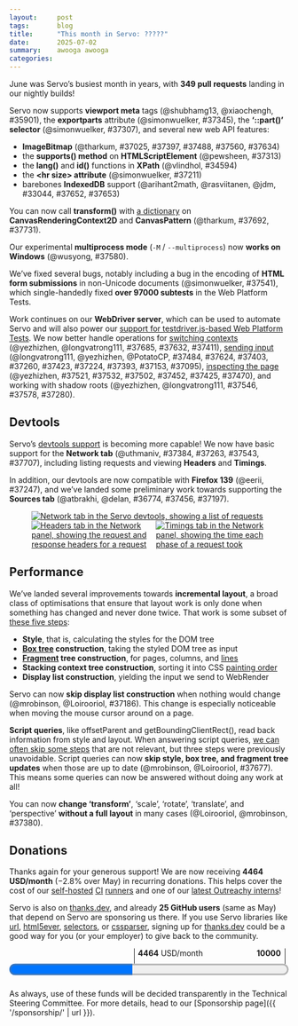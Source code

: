 ```yaml
---
layout:     post
tags:       blog
title:      "This month in Servo: ?????"
date:       2025-07-02
summary:    awooga awooga
categories:
---
```


June was Servo’s busiest month in years, with **349 pull requests** landing in our nightly builds!

<canvas id="_stats"></canvas>

Servo now supports **viewport meta** tags (@shubhamg13, @xiaochengh, #35901), the **exportparts** attribute (@simonwuelker, #37345), the **‘::part()’ selector** (@simonwuelker, #37307), and several new web API features:

- **ImageBitmap** (@tharkum, #37025, #37397, #37488, #37560, #37634)
- the **supports() method** on **HTMLScriptElement** (@pewsheen, #37313)
- the **lang()** and **id()** functions in **XPath** (@vlindhol, #34594)
- the **&lt;hr size> attribute** (@simonwuelker, #37211)
- barebones **IndexedDB** support (@arihant2math, @rasviitanen, @jdm, #33044, #37652, #37653)

You can now call **transform()** with [a dictionary](https://drafts.fxtf.org/geometry/#dommatrixinit-dictionary) on **CanvasRenderingContext2D** and **CanvasPattern** (@tharkum, #37692, #37731).

Our experimental **multiprocess mode** (`-M` / `--multiprocess`) now **works on Windows** (@wusyong, #37580).

We’ve fixed several bugs, notably including a bug in the encoding of **HTML form submissions** in non-Unicode documents (@simonwuelker, #37541), which single-handedly fixed **over 97000 subtests** in the Web Platform Tests.

Work continues on our **WebDriver server**, which can be used to automate Servo and will also power our [support for testdriver.js-based Web Platform Tests](https://book.servo.org/architecture/servodriver.html).
We now better handle operations for [switching contexts](https://w3c.github.io/webdriver/#contexts) (@yezhizhen, @longvatrong111, #37685, #37632, #37411), [sending input](https://w3c.github.io/webdriver/#actions) (@longvatrong111, @yezhizhen, @PotatoCP, #37484, #37624, #37403, #37260, #37423, #37224, #37393, #37153, #37095), [inspecting the page](https://w3c.github.io/webdriver/#element-retrieval) (@yezhizhen, #37521, #37532, #37502, #37452, #37425, #37470), and working with shadow roots (@yezhizhen, @longvatrong111, #37546, #37578, #37280).

## Devtools

Servo’s [devtools support](https://book.servo.org/hacking/using-devtools.html) is becoming more capable!
We now have basic support for the **Network tab** (@uthmaniv, #37384, #37263, #37543, #37707), including listing requests and viewing **Headers** and **Timings**.

In addition, our devtools are now compatible with **Firefox 139** (@eerii, #37247), and we’ve landed some preliminary work towards supporting the **Sources tab** (@atbrakhi, @delan, #36774, #37456, #37197).

<figure>
  <a href="{{ '/img/blog/2025-07-devtools1.png' | url }}"><img alt="Network tab in the Servo devtools, showing a list of requests" src="{{ '/img/blog/2025-07-devtools1.png' | url }}"></a>
  <div style="display: flex;">
    <a href="{{ '/img/blog/2025-07-devtools2-crop.png' | url }}"><img alt="Headers tab in the Network panel, showing the request and response headers for a request" src="{{ '/img/blog/2025-07-devtools2-crop.png' | url }}"></a>
    <a href="{{ '/img/blog/2025-07-devtools3-crop.png' | url }}"><img alt="Timings tab in the Network panel, showing the time each phase of a request took" src="{{ '/img/blog/2025-07-devtools3-crop.png' | url }}"></a>
  </div>
</figure>

## Performance

We’ve landed several improvements towards **incremental layout**, a broad class of optimisations that ensure that layout work is only done when something has changed and never done twice.
That work is some subset of [these five steps](https://github.com/servo/servo/wiki/Servo-Layout-Engines-Report#layout-2020):

- **Style**, that is, calculating the styles for the DOM tree
- **[Box tree](https://drafts.csswg.org/css-display/#box-tree) construction**, taking the styled DOM tree as input
- **[Fragment](https://www.w3.org/TR/css-break-4/#fragment) tree construction**, for pages, columns, and [lines](https://www.w3.org/TR/css-text-3/#line-breaking)
- **Stacking context tree construction**, sorting it into CSS [painting order](https://www.w3.org/TR/CSS22/zindex.html#painting-order)
- **Display list construction**, yielding the input we send to WebRender

Servo can now **skip display list construction** when nothing would change (@mrobinson, @Loirooriol, #37186).
This change is especially noticeable when moving the mouse cursor around on a page.

**Script queries**, like offsetParent and getBoundingClientRect(), read back information from style and layout.
When answering script queries, [we can often skip some steps](https://github.com/servo/servo/blob/78cd77069797437797158bb860117efa699e9215/components/layout/layout_impl.rs#L1409-L1435) that are not relevant, but three steps were previously unavoidable.
Script queries can now **skip style, box tree, and fragment tree updates** when those are up to date (@mrobinson, @Loirooriol, #37677).
This means some queries can now be answered without doing any work at all!

You can now **change ‘transform’**, ‘scale’, ‘rotate’, ‘translate’, and ‘perspective’ **without a full layout** in many cases (@Loirooriol, @mrobinson, #37380).


<!--
- DONE donations
  - 2464.00/month github
  - 2000.24/month opencollective
  - 25 donors on thanks.dev
- DONE new features
  - DONE [dom] indexeddb
  - DONE [dom] transform(DOMMatrix2DInit transform) on CanvasRenderingContext2D
  - DONE [dom] transform(DOMMatrix2DInit transform) on CanvasPattern
  - DONE [dom] ImageBitmap and createImageBitmap(Blob)
  - DONE [dom] shadow dom <foo exportparts>
  - DONE [dom] xpath lang() and id()
  - DONE [dom] supports() on HTMLScriptElement
  - DONE [layout] ::part
  - DONE [layout] <hr size>
  - DONE [embedding] <meta name="viewport">
  - DONE [embedding] multiprocess support on windows
- dom
  - abort improvements (abortcontroller, abortsignal, etc)
  - <script type="import-map">
  - <select> bug fix
  - shadow dom bug fix
  - xpath bug fix
  - trusted types bug fix
  - scroll queries bug fix
  - wheel and MouseEvent bug fixes
  - DONE encoding bug fix (#37541 294148 lines removed)
- layout
  - DONE optimisation for display lists
  - DONE optimisation for transform etc
  - DONE optimisation for script queries
- embedding
  - :hover bug fix
-->

<!--
- csp
    - https://github.com/servo/servo/pull/37154    (@TimvdLippe, @jdm, #37154)    net: Perform CSP checks on fetch responses. (#37154)
      csp
    - https://github.com/servo/servo/pull/37209    (@TimvdLippe, #37209)    Report URI with POST fetch request (#37209)
      csp
    - https://github.com/servo/servo/pull/37474    (@TimvdLippe, #37474)    script: Fix check for document root when targeting CSP events (#37474)
      csp
    - https://github.com/servo/servo/pull/37465    (@TimvdLippe, #37465)    Fix skipping CSP checks for styles when cloning nodes (#37465)
      csp
- DONE devtools
    - DONE https://github.com/servo/servo/pull/37197    (@atbrakhi, #37197)    DevTools: Fix empty `debugger > source` panel (#37197)
      devtools
    - DONE https://github.com/servo/servo/pull/37247    (@eerii, #37247)    devtools: Fix inspector on Firefox 139 (#37247)
      devtools
    - DONE https://github.com/servo/servo/pull/37263    (@uthmaniv, #37263)    Update handle_network_event to use BrowsingContextActor for HttpRequest (#37263)
      devtools
    - DONE https://github.com/servo/servo/pull/37384    (@uthmaniv, #37384)    Replace NetworkEventUpdateMsg with ResourcesUpdatedArray (#37384)
      devtools
    - DONE https://github.com/servo/servo/pull/36774    (@atbrakhi, #36774)    DevTools: Implement support for showing `source_content` in `Debugger > Source` panel (#36774)
      devtools
    - SKIP https://github.com/servo/servo/pull/37501    (@simonwuelker, #37501)    Make layout build a display list when the highlighted DOM node changed (#37501)
      devtools
    - DONE https://github.com/servo/servo/pull/37456    (@atbrakhi, @delan, #37456)    DevTools: sources for HTML files should be the whole HTML file (#37456)
      devtools
    - DONE https://github.com/servo/servo/pull/37543    (@uthmaniv, #37543)    Fix network event update Message (#37543)
      devtools
    - DONE https://github.com/servo/servo/pull/37707    (@uthmaniv, #37707)    Add common resourceId to network events (#37707)
      devtools
- dom
    - https://github.com/servo/servo/pull/37192    (@gterzian, #37192)    dom: implement signal abort on controller and signal (#37192)
      dom
    - https://github.com/servo/servo/pull/37190    (@dvtkrlbs, #37190)    script: Set HTTP status code when aborting an `XMLHttpRequest` (#37190)
      dom
    - DONE https://github.com/servo/servo/pull/34594    (@vlindhol, #34594)    XPath: implement lang() and id() core functions (#34594)
      dom
    - https://github.com/servo/servo/pull/37218    (@gterzian, #37218)    dom: implement aborted method of abort signal (#37218)
      dom
    - https://github.com/servo/servo/pull/37217    (@gterzian, #37217)    dom: implement signal method on abort controller (#37217)
      dom
    - https://github.com/servo/servo/pull/37227    (@gterzian, #37227)    dom: implement abort signal reason method (#37227)
      dom
    - https://github.com/servo/servo/pull/37251    (@sagudev, #37251)    canvas: ensure there is a subpath in `PathBuilderRef` (#37251)
      dom
    - https://github.com/servo/servo/pull/37245    (@Taym95, #37245)    Dom: Implement AbortSignal ThrowIfAborted method (#37245)
      dom
    - DONE https://github.com/servo/servo/pull/37313    (@pewsheen, #37313)    feat(script): add `Supports()` to `htmlscriptelement` (#37313)
      dom
    - https://github.com/servo/servo/pull/37291    (@wusyong, #37291)    HTMLScriptElement: add `ScriptType::ImportMap` (#37291)
      dom
    - https://github.com/servo/servo/pull/37293    (@simonwuelker, #37293)    Fix timing of change events for `<select>` elements (#37293)
      dom
    - https://github.com/servo/servo/pull/37281    (@simonwuelker, #37281)    Don't drain ranges across shadow boundaries (#37281)
      dom
    - https://github.com/servo/servo/pull/37279    (@vlindhol, #37279)    script: Fix two issues in the XPath parser to pass all `xml_xpath_tests.xml` tests (#37279)
      dom
    - https://github.com/servo/servo/pull/37340    (@pewsheen, #37340)    feat(script): add `resolve_url_like_module_specifier` to `ModuleTree` (#37340)
      dom
    - DONE https://github.com/servo/servo/pull/37025    (@tharkum, #37025)    imagebitmap: Add missing basic functionality (#37025)
      dom
    - https://github.com/servo/servo/pull/37405    (@pewsheen, @wusyong, #37405)    feat(script): create import map parse result (#37405)
      dom
    - DONE https://github.com/servo/servo/pull/37345    (@simonwuelker, #37345)    Support exporting shadow parts with the `exportparts` attribute (#37345)
      dom
    - https://github.com/servo/servo/pull/37244    (@gterzian, #37244)    AbortController: integrate with stream piping. (#37244)
      dom
    - https://github.com/servo/servo/pull/37466    (@TimvdLippe, #37466)    Implement script prepare text for Trusted Types (#37466)
      dom
    - https://github.com/servo/servo/pull/37455    (@simonwuelker, #37455)    Don't count <img> elements with both name and id twice in document's named getter (#37455)
      dom
    - https://github.com/servo/servo/pull/37471    (@xiaochengh, #37471)    Stop DedicatedWorker from handling remaining messages after closed (#37471)
      dom
    - https://github.com/servo/servo/pull/37486    (@yezhizhen, #37486)    layout: capitalize string for `TextTransformCase::Capitalize` in `fn rendered_text_collection_steps` (#37486)
      dom
    - DONE https://github.com/servo/servo/pull/37397    (@tharkum, #37397)    imagebitmap: Crop bitmap data with formatting (#37397)
      dom
    - https://github.com/servo/servo/pull/37434    (@vlindhol, #37434)    fix(xpath): pass in correct context node for // and / in predicates (#37434)
      dom
    - DONE https://github.com/servo/servo/pull/37488    (@tharkum, #37488)    imagebitmap: Resolve promise with ImageBitmap on bitmap task source (#37488)
      dom
    - https://github.com/servo/servo/pull/37511    (@Taym95, #37511)    implement Writablestreamdefaultcontroller abortcontroller (#37511)
      dom
    - https://github.com/servo/servo/pull/37504    (@pewsheen, #37504)    feat(script): register import map (#37504)
      dom
    - https://github.com/servo/servo/pull/37503    (@tharkum, #37503)    pixels: Multiply by alpha with less loss of precision (#37503)
      dom
    - https://github.com/servo/servo/pull/36687    (@PotatoCP, @Asun0204, #36687)    Implement scroll event (#36687)
      dom
    - https://github.com/servo/servo/pull/37594    (@TimvdLippe, #37594)    Use undefined as this in trusted type callbacks (#37594)
      dom
    - https://github.com/servo/servo/pull/37552    (@wusyong, #37552)    script: complete `resolve_module_specifier` (#37552)
      dom
    - https://github.com/servo/servo/pull/37509    (@mrobinson, #37509)    script: Get scroll offsets from layout (#37509)
      dom
    - DONE https://github.com/servo/servo/pull/37560    (@tharkum, #37560)    imagebitmap: Add support of Blob as ImageBitmapSource (#37560)
      dom
    - https://github.com/servo/servo/pull/37556    (@simonwuelker, #37556)    Use the document encoding when parsing a `<video>` elements poster URL (#37556)
      dom
    - DONE https://github.com/servo/servo/pull/37541    (@simonwuelker, #37541)    Handle nonmappable code points in Document::encoding_parse_a_url (#37541)
      dom
    - https://github.com/servo/servo/pull/37550    (@rodio, #37550)    script Exclude `CDATASection` nodes from `Node::normalize()` (#37550)
      dom
    - https://github.com/servo/servo/pull/37461    (@PotatoCP, #37461)    script: Reverse wheel event delta sign to match specification-defined behavior (#37461)
      dom
    - https://github.com/servo/servo/pull/37547    (@pewsheen, #37547)    feat(script): parse script element `importmap` type (#37547)
      dom
    - DONE https://github.com/servo/servo/pull/33044    (@arihant2math, @rasviitanen, @jdm, #33044)     Initial IndexedDB Support (#33044)
      dom
    - DONE https://github.com/servo/servo/pull/37652    (@arihant2math, @jdm, #37652)    [IndexedDB] Reduce heed related panics (#37652)
      dom
    - https://github.com/servo/servo/pull/37635    (@tharkum, #37635)    webgl: Ignore pixel storage parameters for ImageBitmap source (#37635)
      dom
    - https://github.com/servo/servo/pull/37671    (@tharkum, #37671)    canvas: Reset the current path on canvas context resetting (#37671)
      dom
    - DONE https://github.com/servo/servo/pull/37653    (@arihant2math, #37653)    [IndexedDB] Fix upgrade version operation (#37653)
      dom
    - https://github.com/servo/servo/pull/37620    (@sagudev, #37620)    Make ImageData more spec compliant (#37620)
      dom
    - DONE https://github.com/servo/servo/pull/37692    (@tharkum, #37692)    canvas: Add CanvasTransform 'setTransform(transform)' method (#37692)
      dom
    - https://github.com/servo/servo/pull/37672    (@mrobinson, #37672)    script: Pass more information to the `MouseEvent` constructor (#37672)
      dom
    - https://github.com/servo/servo/pull/37704    (@simonwuelker, #37704)    Determine the initial state for fragment parsing using the scripting flag of the context element (#37704)
      dom
    - DONE https://github.com/servo/servo/pull/37731    (@tharkum, #37731)    canvas: Add CanvasPattern 'setTranform(transform)' method (#37731)
      dom
    - DONE https://github.com/servo/servo/pull/37634    (@tharkum, #37634)    imagebitmap: Add 'none' image orientation option (#37634)
      dom
- embedding
    - DONE https://github.com/servo/servo/pull/35901    (@shubhamg13, @xiaochengh, #35901)    Add support for parsing and applying `viewport` `<meta>`  (#35901)
      embedding
    - https://github.com/servo/servo/pull/37317    (@Legend-Master, #37317)    libservo: Allow embedders to signal when the cursor has left the `WebView` (#37317)
      embedding
    - DONE https://github.com/servo/servo/pull/37580    (@wusyong, #37580)    constellation: add multiprocess support on Windows (#37580)
      embedding
    - https://github.com/servo/servo/pull/37524    (@CarePackage17, #37524)    Upgrade version of Android in default user agent string (#37524)
      embedding
    - https://github.com/servo/servo/pull/36714    (@longvatrong111, #36714)    [webdriver] Move Webdriver to ServoShell (#36714)
      embedding
- layout
    - DONE https://github.com/servo/servo/pull/37186    (@mrobinson, @Loirooriol, #37186)    script: Allow reflows that do not produce display lists (#37186)
      layout
    - DONE https://github.com/servo/servo/pull/37211    (@simonwuelker, #37211)    Implement the `size` presentational hint for `<hr>` elements (#37211)
      layout
    - https://github.com/servo/servo/pull/37252    (@Loirooriol, #37252)    layout: Force outside ::marker to establish a BFC (#37252)
      layout
    - https://github.com/servo/servo/pull/34948    (@nicoburns, #34948)    CSS Grid: percentage sizing fixes (#34948)
      layout
    - DONE https://github.com/servo/servo/pull/37307    (@simonwuelker, #37307)    Support `::part` selector (#37307)
      layout
    - DONE https://github.com/servo/servo/pull/37380    (@Loirooriol, @mrobinson, #37380)    Have transform and related changes conditionally trigger only overflow damage (#37380)
      layout
    - https://github.com/servo/servo/pull/37362    (@Loirooriol, #37362)    layout: Floor free space by 0 in solve_inline_margins_avoiding_floats() (#37362)
      layout
    - https://github.com/servo/servo/pull/37412    (@mrobinson, #37412)    compositor: Do not allow script to scroll beyond node boundaries (#37412)
      layout
    - https://github.com/servo/servo/pull/37457    (@Loirooriol, #37457)    layout: Properly handle intrinsic min/max block sizes on replaced element (#37457)
      layout
    - https://github.com/servo/servo/pull/37464    (@Loirooriol, #37464)    layout: Ensure that min/max-content sizes ignore sizing properties (#37464)
      layout
    - https://github.com/servo/servo/pull/37475    (@mrobinson, #37475)    layout: Unify scrollable overflow calculation and include `position: absolute` (#37475)
      layout
    - https://github.com/servo/servo/pull/37507    (@mrobinson, @Loirooriol, #37507)    compositor: Always send an animating tick when a pipeline starts animating (#37507)
      layout
    - https://github.com/servo/servo/pull/37708    (@Loirooriol, #37708)    layout: Let `align-content: stretch` fall back to `unsafe flex-start` (#37708)
      layout
    - DONE https://github.com/servo/servo/pull/37677    (@mrobinson, @Loirooriol, #37677)    script|layout: Do not force restyle when doing script queries (#37677)
      layout
- media
    - https://github.com/servo/servo/pull/37002    (@tharkum, #37002)    htmlmediaelement:  Fix fetch request race on "seek-data" event (#37002)
      media
    - https://github.com/servo/servo/pull/37264    (@tharkum, #37264)    htmlmediaelement: Support seek requests for non seekable fetch context (#37264)
      media
    - https://github.com/servo/servo/pull/37533    (@tharkum, @mrobinson, #37533)    htmlvideoelement: Fix poster frame processing algorithm (#37533)
      media
- network
    - https://github.com/servo/servo/pull/37277    (@TimvdLippe, #37277)    Fix Sec-Fetch-Site header (#37277)
      network
- servoshell
    - https://github.com/servo/servo/pull/37228    (@mrobinson, #37228)    servoshell: Fallback to light theme when initializing `egui` (#37228)
      servoshell
    - https://github.com/servo/servo/pull/36891    (@Narfinger, @jschwe, #36891)    Allow OHOS servoshell to have a simple multiple tab implementation. (#36891)
      servoshell
    - https://github.com/servo/servo/pull/37519    (@jdm, #37519)    servoshell: Enable accesskit integration. (#37519)
      servoshell
- stability
    - https://github.com/servo/servo/pull/37215    (@Narfinger, #37215)    Hitrace-bench will now report simple memory results to bencher.dev. (#37215)
      stability
    - https://github.com/servo/servo/pull/37239    (@simonwuelker, #37239)    Keep `winit::Window` alive until all rendering contexts are destroyed (#37239)
      stability
    - https://github.com/servo/servo/pull/37085    (@longvatrong111, #37085)    Add retry for hit tests with expired epoch in result (#37085)
      stability
    - https://github.com/servo/servo/pull/37261    (@willypuzzle, #37261)    [#26488] Moves the FetchCanceller to a separate droppable struct, in Event Source (#37261)
      stability
    - https://github.com/servo/servo/pull/37080    (@webbeef, #37080)    Use a VecDeque to manage timers (#37080)
      stability
    - https://github.com/servo/servo/pull/37310    (@willypuzzle, #37310)    [#26499] Refactors HTMLMediaElement drop logic (#37310)
      stability
    - https://github.com/servo/servo/pull/37195    (@jschwe, #37195)    mach: Add TSAN support (#37195)
      stability
    - https://github.com/servo/servo/pull/37332    (@willypuzzle, #37332)    [#26488] Refactored RTCDataChannel for safer dropping and added Promise comment (#37332)
      stability
    - https://github.com/servo/servo/pull/37459    (@webbeef, #37459)    Fix panic in formelement.rs (#37459)
      stability
    - https://github.com/servo/servo/pull/37460    (@wusyong, #37460)    canvas: prevent unwrap on offscreen canvas (#37460)
      stability
    - https://github.com/servo/servo/pull/37505    (@mrobinson, @Loirooriol, #37505)    compositor: Wait for both Script and the Constellation when shutting down Pipelines (#37505)
      stability
    - https://github.com/servo/servo/pull/37534    (@mrobinson, #37534)    layout: Do not add empty border images to the display list (#37534)
      stability
    - https://github.com/servo/servo/pull/37512    (@willypuzzle, #37512)    [#26488] Improves WebGLBuffer drop impl (#37512)
      stability
    - https://github.com/servo/servo/pull/37628    (@jschwe, @mrobinson, #37628)    resource_thread: Optimize writing JSON (#37628)
      stability
    - https://github.com/servo/servo/pull/37589    (@willypuzzle, #37589)    [#26488] Refactors WebGLFramebuffer deletion (#37589)
      stability
    - https://github.com/servo/servo/pull/37551    (@mrobinson, #37551)    canvas: Don't do operations on paths with uninvertible transforms (#37551)
      stability
    - https://github.com/servo/servo/pull/37691    (@Narfinger, #37691)    script: Do not run garbage collection when shutting down a Pipeline (#37691)
      stability
    - https://github.com/servo/servo/pull/37765    (@sagudev, #37765)    Lazily initialize canvas paint thread in constellation (#37765)
      stability
    - https://github.com/servo/servo/pull/37666    (@Narfinger, @jschwe, #37666)    OHOS: Run speedometer in CI (#37666)
      stability
- upgrade
    - https://github.com/servo/servo/pull/37444    (@Loirooriol, #37444)    Upgrade Stylo to 2025-06-03 (#37444)
      upgrade
- DONE webdriver
    - SKIP https://github.com/servo/servo/pull/37213    (@yezhizhen, #37213)    script: Upgrade `node_ids` to `pipeline_to_node_ids` to track the owner pipeline of the node (#37213)
      webdriver
    - DONE https://github.com/servo/servo/pull/37095    (@longvatrong111, #37095)    Fix webdriver wait for response from constellation (#37095)
      webdriver
    - DONE https://github.com/servo/servo/pull/37153    (@longvatrong111, #37153)    Implement actions_by_tick for webdriver (#37153)
      webdriver
    - DONE https://github.com/servo/servo/pull/37224    (@PotatoCP, #37224)    Implement wb element send keys for file input (#37224)
      webdriver
    - DONE https://github.com/servo/servo/pull/37280    (@longvatrong111, #37280)    [webdriver] Implement get shadow root (#37280)
      webdriver
    - SKIP https://github.com/servo/servo/pull/37385    (@yezhizhen, #37385)    [WebDriver] Properly report error: "No such window" (#37385)
      webdriver
    - DONE https://github.com/servo/servo/pull/37393    (@yezhizhen, #37393)    [WebDriver: Dispatch Action] Check if browsing context still open for each tick action (#37393)
      webdriver
    - DONE https://github.com/servo/servo/pull/37260    (@PotatoCP, #37260)    [webdriver] Add synchronization for wheel action (#37260)
      webdriver
    - SKIP https://github.com/servo/servo/pull/37406    (@yezhizhen, #37406)    [WebDriver] Improve some session/window handling (#37406)
      webdriver
    - DONE https://github.com/servo/servo/pull/37423    (@longvatrong111, #37423)    Wait enough time for tick duration in webdriver dispatch actions (#37423)
      webdriver
    - DONE https://github.com/servo/servo/pull/37411    (@longvatrong111, #37411)    Verify `webview` still open in webdriver switch frame command (#37411)
      webdriver
    - DONE https://github.com/servo/servo/pull/37470    (@yezhizhen, #37470)    script: Support webdriver's Get Element Text operation for non-HTML elements (#37470)
      webdriver
    - DONE https://github.com/servo/servo/pull/37425    (@yezhizhen, #37425)    [WebDriver] Improve get active element (#37425)
      webdriver
    - DONE https://github.com/servo/servo/pull/37452    (@yezhizhen, #37452)    [WebDriver] Properly report error for `find_element` & `find_elements`; Get correct visible text when matching links (#37452)
      webdriver
    - DONE https://github.com/servo/servo/pull/37502    (@yezhizhen, #37502)    script::webdriver_handlers: Replace `find_node_by_unique_id` with `get_known_element` (#37502)
      webdriver
    - DONE https://github.com/servo/servo/pull/37532    (@yezhizhen, #37532)    script::webdriver_handler: Fully implement `get_known_element` (#37532)
      webdriver
    - DONE https://github.com/servo/servo/pull/37403    (@PotatoCP, #37403)    [WebDriver] Add synchronization for key action (#37403)
      webdriver
    - DONE https://github.com/servo/servo/pull/37521    (@yezhizhen, #37521)    `webdriver_server`: Implement find element(s) from element according to spec (#37521)
      webdriver
    - DONE https://github.com/servo/servo/pull/37624    (@yezhizhen, #37624)    [WebDriver: Release Action] Fix panic by work around buggy spec (#37624)
      webdriver
    - DONE https://github.com/servo/servo/pull/37578    (@yezhizhen, #37578)    [WebDriver] Implement "Find Element(s) From ShadowRoot" (#37578)
      webdriver
    - DONE https://github.com/servo/servo/pull/37484    (@longvatrong111, #37484)    Implement webdriver release action (#37484)
      webdriver
    - DONE https://github.com/servo/servo/pull/37546    (@yezhizhen, #37546)    script::webdriver_handlers: Implement "get a known shadow root" (#37546)
      webdriver
    - DONE https://github.com/servo/servo/pull/37632    (@yezhizhen, #37632)    [WebDriver] Grant `top_level_script_command` and `browsing_context_script_command` freedom to not verify existence of pipeline (#37632)
      webdriver
    - DONE https://github.com/servo/servo/pull/37685    (@yezhizhen, #37685)    [WebDriver] Fully implement "switch to (parent) frame" (#37685)
      webdriver
    - SKIP https://github.com/servo/servo/pull/37284    (@yezhizhen, #37284)    servoshell: Do not focus and raise new auxiliary WebDriver-created `WebView`s  (#37284)
      webdriver
-->

## Donations

Thanks again for your generous support!
We are now receiving **4464 USD/month** (−2.8% over May) in recurring donations.
This helps cover the cost of our [self-hosted](https://ci0.servo.org) [CI](https://ci1.servo.org) [runners](https://ci2.servo.org) and one of our [latest Outreachy interns](https://www.outreachy.org/alums/2025-06/#:~:text=Servo)!

Servo is also on [thanks.dev](https://thanks.dev), and already **25 GitHub users** (same as May) that depend on Servo are sponsoring us there.
If you use Servo libraries like [url](https://crates.io/crates/url/reverse_dependencies), [html5ever](https://crates.io/crates/html5ever/reverse_dependencies), [selectors](https://crates.io/crates/selectors/reverse_dependencies), or [cssparser](https://crates.io/crates/cssparser/reverse_dependencies), signing up for [thanks.dev](https://thanks.dev) could be a good way for you (or your employer) to give back to the community.

<figure class="_fig" style="width: 100%; margin: 1em 0;"><div class="_flex" style="height: calc(1lh + 3em); flex-flow: column nowrap; text-align: left;">
    <div style="position: relative; text-align: right;">
        <div style="position: absolute; margin-left: calc(100% * 4464 / 10000); padding-left: 0.5em;"><strong>4464</strong> USD/month</div>
        <div style="position: absolute; margin-left: calc(100% * 4464 / 10000); height: calc(1lh + 1.5em); border-left: 1px solid;"></div>
        <div style="position: absolute; margin-left: calc(100% - 0.5em); height: calc(1lh + 1.5em); border-left: 1px solid;"></div>
        <div style="padding-right: 1em;"><strong>10000</strong><!-- USD/month --></div>
    </div>
    <progress value="4464" max="10000" style="transform: scale(3); transform-origin: top left; width: calc(100% / 3);"></progress>
</div></figure>

As always, use of these funds will be decided transparently in the Technical Steering Committee.
For more details, head to our [Sponsorship page]({{ '/sponsorship/' | url }}).

<style>
    ._correction {
        max-width: 33em;
        margin: 1em auto;
        border-bottom: 1px solid;
        padding-bottom: 1em;
    }
    ._note {
        margin: 1em 1em;
        border-left: 1px solid;
        padding-left: 1em;
        opacity: 0.75;
    }
</style>

<script src="https://cdn.jsdelivr.net/npm/chart.js"></script>
<script>
  const canvas = document.querySelector("#_stats");
  const labels = ["2022-01", "2022-02", "2022-03", "2022-04", "2022-05", "2022-06", "2022-07", "2022-08", "2022-09", "2022-10", "2022-11", "2022-12", "2023-01", "2023-02", "2023-03", "2023-04", "2023-05", "2023-06", "2023-07", "2023-08", "2023-09", "2023-10", "2023-11", "2023-12", "2024-01", "2024-02", "2024-03", "2024-04", "2024-05", "2024-06", "2024-07", "2024-08", "2024-09", "2024-10", "2024-11", "2024-12", "2025-01", "2025-02", "2025-03", "2025-04", "2025-05", "2025-06"];
  const values = [9, 3, 21, 78, 0, 0, 0, 24, 5, 15, 30, 30, 53, 70, 60, 64, 77, 73, 70, 167, 132, 120, 97, 111, 193, 167, 324, 185, 164, 158, 174, 273, 224, 341, 241, 230, 289, 304, 318, 314, 251, 349];
  function sliceWithZeros(xs, start, stop) {
    return xs.map((x,i) => start <= i && i < stop ? x : 0);
  }
  new Chart(canvas, {
    type: "bar",
    data: {
      labels: labels,
      // alternate between blue and green every six months
      datasets: [...Array(Math.floor(values.length / 6))].map((_,i) => ({
        data: sliceWithZeros(values, i * 6, i * 6 + 6),
        backgroundColor: i % 2 ? "#42be65" : "#1192e8",
      })),
    },
    options: {
      responsive: true,
      maintainAspectRatio: true,
      scales: {
        x: {
          stacked: true,
        },
        y: {
          beginAtZero: true,
          stacked: true,
        },
      },
      plugins: {
        legend: {
          position: "none",
        },
      },
    }
  });
</script>
